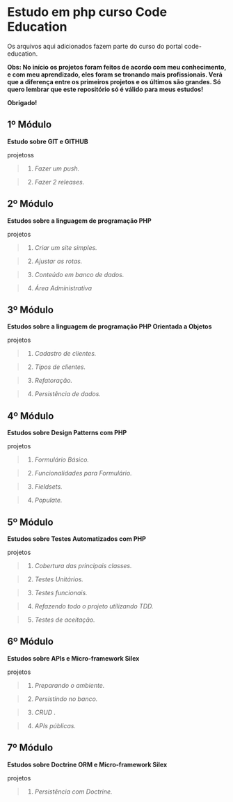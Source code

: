 Estudo em php curso Code Education
======================================

Os arquivos aqui adicionados fazem parte do curso do portal code-education.

**Obs: No início os projetos foram feitos de acordo com meu conhecimento, e com meu aprendizado, eles foram se tronando mais profissionais. Verá que a diferença entre os primeiros projetos e os últimos são grandes. Só quero lembrar que este repositório só é válido para meus estudos!**

**Obrigado!**

1º Módulo
-----------

**Estudo sobre GIT e GITHUB**

projetoss
>1. *Fazer um push.*

>2. *Fazer 2 releases.*


2º Módulo
-----------

**Estudos sobre a linguagem de programação PHP**

projetos
>1. *Criar um site simples.*

>2. *Ajustar as rotas.*

>3. *Conteúdo em banco de dados.*

>4. *Área Administrativa*


3º Módulo
-----------

**Estudos sobre a linguagem de programação PHP Orientada a Objetos**

projetos
>1. *Cadastro de clientes.*

>2. *Tipos de clientes.*

>3. *Refatoração.*

>4. *Persistência de dados.*

4º Módulo
-----------

**Estudos sobre Design Patterns com PHP**

projetos
>1. *Formulário Básico.*

>2. *Funcionalidades para Formulário.*

>3. *Fieldsets.*

>4. *Populate.*

5º Módulo
-----------

**Estudos sobre Testes Automatizados com PHP**

projetos
>1. *Cobertura das principais classes.*

>2. *Testes Unitários.*

>3. *Testes funcionais.*

>4. *Refazendo todo o projeto utilizando TDD.*

>5. *Testes de aceitação.*

6º Módulo
-----------

**Estudos sobre APIs e Micro-framework Silex**

projetos
>1. *Preparando o ambiente.*

>2. *Persistindo no banco.*

>3. *CRUD .*

>4. *APIs públicas.*

7º Módulo
-----------

**Estudos sobre Doctrine ORM e Micro-framework Silex**

projetos
>1. *Persistência com Doctrine.*